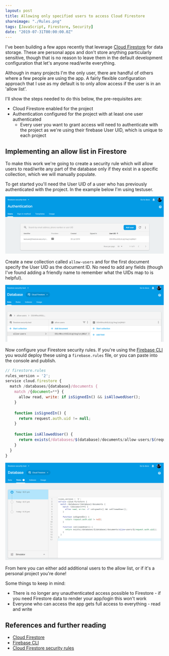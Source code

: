 ```yaml
---
layout: post
title: Allowing only specified users to access Cloud Firestore
shareimage: "./Rules.png"
tags: [JavaScript, Firestore, Security]
date: "2019-07-31T00:00:00.0Z"
---
```


I've been building a few apps recently that leverage [Cloud Firestore] for data storage. These are personal apps and don't store anything particularly sensitive, though that is no reason to leave them in the default development configuration that let's anyone read/write everything.

Although in many projects I'm the only user, there are handful of others where a few people are using the app. A fairly flexible configuration approach that I use as my default is to only allow access if the user is in an 'allow list'.

I'll show the steps needed to do this below, the pre-requisites are:

- Cloud Firestore enabled for the project
- Authentication configured for the project with at least one user authenticated
  - Every user you want to grant access will need to authenticate with the project as we're using their firebase User UID, which is unique to each project

## Implementing an allow list in Firestore

To make this work we're going to create a security rule which will allow users to read/write any part of the database only if they exist in a specific collection, which we will manually populate.

To get started you'll need the User UID of a user who has previously authenticated with the project. In the example below I'm using testuser.

![User list](./Users.png)

Create a new collection called `allow-users` and for the first document specify the User UID as the document ID. No need to add any fields (though I've found adding a friendly name to remember what the UIDs map to is helpful).

![ALlow users collection](./AllowUsers.png)

Now configure your Firestore security rules. If you're using the [Firebase CLI] you would deploy these using a `firebase.rules` file, or you can paste into the console and publish.

```javascript
// firestore.rules
rules_version = '2';
service cloud.firestore {
  match /databases/{database}/documents {
    match /{document=**} {
      allow read, write: if isSignedIn() && isAllowedUser();
    }

    function isSignedIn() {
      return request.auth.uid != null;
    }

    function isAllowedUser() {
      return exists(/databases/$(database)/documents/allow-users/$(request.auth.uid));
    }
  }
}
```

![Rules](./Rules.png)

From here you can either add additional users to the allow list, or if it's a personal project you're done!

Some things to keep in mind:

- There is no longer any unauthenticated access possible to Firestore - if you need Firestore data to render your app/login this won't work
- Everyone who can access the app gets full access to everything - read and write

## References and further reading

- [Cloud Firestore]
- [Firebase CLI]
- [Cloud Firestore security rules]

[cloud firestore security rules]: https://firebase.google.com/docs/firestore/security/get-started
[cloud firestore]: https://firebase.google.com/docs/firestore/
[firebase cli]: https://www.npmjs.com/package/firebase-tools

